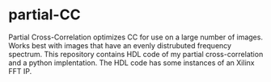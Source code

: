 # partial-CC
Partial Cross-Correlation optimizes CC for use on a large number of images. Works best with images that have an evenly distrubuted frequency spectrum.
This repository contains HDL code of my partial cross-correlation  and a python implentation. The HDL code has some instances of an Xilinx FFT IP.
